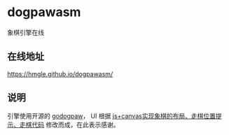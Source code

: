 # dogpawasm

象棋引擎在线

## 在线地址

https://hmgle.github.io/dogpawasm/

## 说明

引擎使用开源的 [godogpaw](https://github.com/hmgle/godogpaw)，
UI 根据 [js+canvas实现象棋的布局、走棋位置提示、走棋代码](https://www.cnblogs.com/zhaodesheng/p/9848598.html) 修改而成，在此表示感谢。
